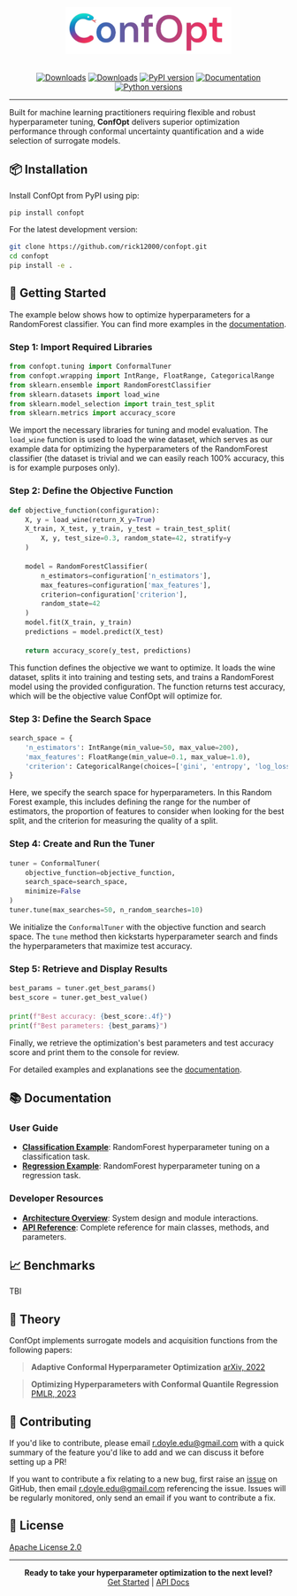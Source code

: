 <div align="center">

  <img src="https://raw.githubusercontent.com/rick12000/confopt/add-objective-search/assets/logo.png" alt="ConfOpt Logo" width="300"/>
</div>

<br>

<div align="center">

[![Downloads](https://pepy.tech/badge/confopt)](https://pepy.tech/project/confopt)
[![Downloads](https://pepy.tech/badge/confopt/month)](https://pepy.tech/project/confopt)
[![PyPI version](https://badge.fury.io/py/confopt.svg)](https://badge.fury.io/py/confopt)
[![Documentation](https://img.shields.io/badge/docs-latest-brightgreen.svg)](https://confopt.readthedocs.io/)
[![Python versions](https://img.shields.io/pypi/pyversions/confopt.svg?color=brightgreen)](https://pypi.org/project/confopt/)
<!-- [![License](https://img.shields.io/badge/License-Apache_2.0-orange.svg)](https://opensource.org/licenses/Apache-2.0) -->

</div>

---

Built for machine learning practitioners requiring flexible and robust hyperparameter tuning, **ConfOpt** delivers superior optimization performance through conformal uncertainty quantification and a wide selection of surrogate models.

## 📦 Installation

Install ConfOpt from PyPI using pip:

```bash
pip install confopt
```

For the latest development version:

```bash
git clone https://github.com/rick12000/confopt.git
cd confopt
pip install -e .
```

## 🎯 Getting Started

The example below shows how to optimize hyperparameters for a RandomForest classifier. You can find more examples in the [documentation](https://confopt.readthedocs.io/).

### Step 1: Import Required Libraries

```python
from confopt.tuning import ConformalTuner
from confopt.wrapping import IntRange, FloatRange, CategoricalRange
from sklearn.ensemble import RandomForestClassifier
from sklearn.datasets import load_wine
from sklearn.model_selection import train_test_split
from sklearn.metrics import accuracy_score
```
We import the necessary libraries for tuning and model evaluation. The `load_wine` function is used to load the wine dataset, which serves as our example data for optimizing the hyperparameters of the RandomForest classifier (the dataset is trivial and we can easily reach 100% accuracy, this is for example purposes only).

### Step 2: Define the Objective Function

```python
def objective_function(configuration):
    X, y = load_wine(return_X_y=True)
    X_train, X_test, y_train, y_test = train_test_split(
        X, y, test_size=0.3, random_state=42, stratify=y
    )

    model = RandomForestClassifier(
        n_estimators=configuration['n_estimators'],
        max_features=configuration['max_features'],
        criterion=configuration['criterion'],
        random_state=42
    )
    model.fit(X_train, y_train)
    predictions = model.predict(X_test)

    return accuracy_score(y_test, predictions)
```
This function defines the objective we want to optimize. It loads the wine dataset, splits it into training and testing sets, and trains a RandomForest model using the provided configuration. The function returns test accuracy, which will be the objective value ConfOpt will optimize for.

### Step 3: Define the Search Space

```python
search_space = {
    'n_estimators': IntRange(min_value=50, max_value=200),
    'max_features': FloatRange(min_value=0.1, max_value=1.0),
    'criterion': CategoricalRange(choices=['gini', 'entropy', 'log_loss'])
}
```
Here, we specify the search space for hyperparameters. In this Random Forest example, this includes defining the range for the number of estimators, the proportion of features to consider when looking for the best split, and the criterion for measuring the quality of a split.

### Step 4: Create and Run the Tuner

```python
tuner = ConformalTuner(
    objective_function=objective_function,
    search_space=search_space,
    minimize=False
)
tuner.tune(max_searches=50, n_random_searches=10)
```
We initialize the `ConformalTuner` with the objective function and search space. The `tune` method then kickstarts hyperparameter search and finds the hyperparameters that maximize test accuracy.

### Step 5: Retrieve and Display Results

```python
best_params = tuner.get_best_params()
best_score = tuner.get_best_value()

print(f"Best accuracy: {best_score:.4f}")
print(f"Best parameters: {best_params}")
```
Finally, we retrieve the optimization's best parameters and test accuracy score and print them to the console for review.

For detailed examples and explanations see the [documentation](https://confopt.readthedocs.io/).

## 📚 Documentation

### **User Guide**
- **[Classification Example](https://confopt.readthedocs.io/en/latest/basic_usage/classification_example.html)**: RandomForest hyperparameter tuning on a classification task.
- **[Regression Example](https://confopt.readthedocs.io/en/latest/basic_usage/regression_example.html)**: RandomForest hyperparameter tuning on a regression task.

### **Developer Resources**
- **[Architecture Overview](https://confopt.readthedocs.io/en/latest/architecture.html)**: System design and module interactions.
- **[API Reference](https://confopt.readthedocs.io/en/latest/api_reference.html)**:
Complete reference for main classes, methods, and parameters.

## 📈 Benchmarks

TBI

## 🔬 Theory

ConfOpt implements surrogate models and acquisition functions from the following papers:

> **Adaptive Conformal Hyperparameter Optimization**
> [arXiv, 2022](https://doi.org/10.48550/arXiv.2207.03017)

> **Optimizing Hyperparameters with Conformal Quantile Regression**
> [PMLR, 2023](https://proceedings.mlr.press/v202/salinas23a/salinas23a.pdf)

## 🤝 Contributing

If you'd like to contribute, please email [r.doyle.edu@gmail.com](mailto:r.doyle.edu@gmail.com) with a quick summary of the feature you'd like to add and we can discuss it before setting up a PR!

If you want to contribute a fix relating to a new bug, first raise an [issue](https://github.com/rick12000/confopt/issues) on GitHub, then email [r.doyle.edu@gmail.com](mailto:r.doyle.edu@gmail.com) referencing the issue. Issues will be regularly monitored, only send an email if you want to contribute a fix.

## 📄 License

[Apache License 2.0](https://github.com/rick12000/confopt/blob/main/LICENSE)

---

<div align="center">
  <strong>Ready to take your hyperparameter optimization to the next level?</strong><br>
  <a href="https://confopt.readthedocs.io/en/latest/getting_started.html">Get Started</a> |
  <a href="https://confopt.readthedocs.io/en/latest/api_reference.html">API Docs</a>
</div>

